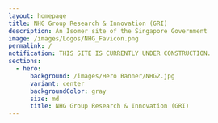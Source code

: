 ```yaml
---
layout: homepage
title: NHG Group Research & Innovation (GRI)
description: An Isomer site of the Singapore Government
image: /images/Logos/NHG_Favicon.png
permalink: /
notification: THIS SITE IS CURRENTLY UNDER CONSTRUCTION.
sections:
  - hero:
      background: /images/Hero Banner/NHG2.jpg
      variant: center
      backgroundColor: gray
      size: md
      title: NHG Group Research & Innovation (GRI)
---
```

